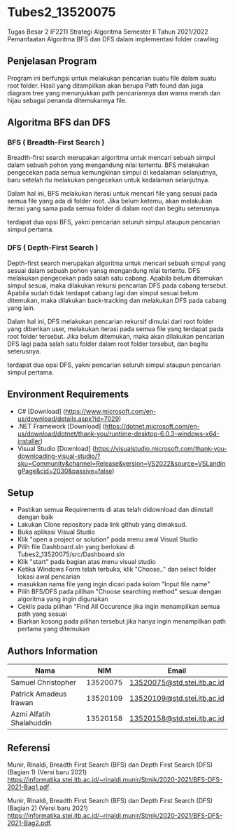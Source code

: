 # Tubes2_13520075
Tugas Besar 2 IF2211 Strategi Algoritma Semester II Tahun 2021/2022 
Pemanfaatan Algoritma BFS dan DFS dalam implementasi folder crawling

## Penjelasan Program
Program ini berfungsi untuk melakukan pencarian suatu file dalam suatu root folder. Hasil yang ditampilkan akan berupa Path found dan juga diagram tree yang menunjukkan path pencariannya dan  warna merah dan hijau sebagai penanda ditemukannya file. 

## Algoritma BFS dan DFS
### BFS ( Breadth-First Search )
Breadth-first search merupakan algoritma untuk mencari sebuah simpul dalam sebuah pohon yang mengandung nilai tertentu. BFS melakukan pengecekan pada semua kemungkinan simpul di kedalaman selanjutnya, baru setelah itu melakukan pengecekan untuk kedalaman selanjutnya.

Dalam hal ini, BFS melakukan iterasi untuk mencari file yang sesuai pada semua file yang ada di folder root. Jika belum ketemu, akan melakukan iterasi yang sama pada semua folder di dalam root dan begitu seterusnya.

terdapat dua opsi BFS, yakni pencarian seluruh simpul ataupun pencarian simpul pertama.

### DFS ( Depth-First Search ) 
Depth-first search merupakan algoritma untuk mencari sebuah simpul yang sesuai dalam sebuah pohon yansg mengandung nilai tertentu. DFS melakukan pengecekan pada salah satu cabang. Apabila belum ditemukan simpul sesuai, maka dilakukan rekursi pencarian DFS pada cabang tersebut. Apabila sudah tidak terdapat cabang lagi dan simpul sesuai belum ditemukan, maka dilakukan back-tracking dan melakukan DFS pada cabang yang lain.

Dalam hal ini, DFS melakukan pencarian rekursif dimulai dari root folder yang diberikan user, melakukan iterasi pada semua file yang terdapat pada root folder tersebut. Jika belum ditemukan, maka akan dilakukan pencarian DFS lagi pada salah satu folder dalam root folder tersebut, dan begitu seterusnya.

terdapat dua opsi DFS, yakni pencarian seluruh simpul ataupun pencarian simpul pertama.

## Environment Requirements
* C# [Download] (https://www.microsoft.com/en-us/download/details.aspx?id=7029)
* .NET Framework [Download] (https://dotnet.microsoft.com/en-us/download/dotnet/thank-you/runtime-desktop-6.0.3-windows-x64-installer)
* Visual Studio [Download] (https://visualstudio.microsoft.com/thank-you-downloading-visual-studio/?sku=Community&channel=Release&version=VS2022&source=VSLandingPage&cid=2030&passive=false)


## Setup
* Pastikan semua Requirements di atas telah didownload dan diinstall dengan baik
* Lakukan Clone repository pada link github yang dimaksud. 
* Buka aplikasi Visual Studio 
* Klik "open a project or solution" pada menu awal Visual Studio
* Pilih file Dashboard.sln yang berlokasi di Tubes2_13520075/src/Dashboard.sln
* Klik "start" pada bagian atas menu visual studio
* Ketika Windows Form telah terbuka, klik "Choose.." dan select folder lokasi awal pencarian
* masukkan nama file yang ingin dicari pada kolom "Input file name"
* Pilih BFS/DFS pada pilihan "Choose searching method" sesuai dengan algoritma yang ingin digunakan
* Ceklis pada pilihan "Find All Occurence jika ingin menampilkan semua path yang sesuai
* Biarkan kosong pada pilihan tersebut jika hanya ingin menampilkan path pertama yang ditemukan


## Authors Information
| Nama | NIM | Email | 
| ---- | --- | ----- | 
| Samuel Christopher | 13520075 | 13520075@std.stei.itb.ac.id |
| Patrick Amadeus Irawan | 13520109 | 13520109@std.stei.itb.ac.id |
| Azmi Alfatih Shalahuddin | 13520158 | 13520158@std.stei.itb.ac.id |

## Referensi 
Munir, Rinaldi, Breadth First Search (BFS) dan Depth First Search (DFS) (Bagian 1) (Versi baru 2021) https://informatika.stei.itb.ac.id/~rinaldi.munir/Stmik/2020-2021/BFS-DFS-2021-Bag1.pdf.

Munir, Rinaldi, Breadth First Search (BFS) dan Depth First Search (DFS) (Bagian 2) (Versi baru 2021) https://informatika.stei.itb.ac.id/~rinaldi.munir/Stmik/2020-2021/BFS-DFS-2021-Bag2.pdf.
